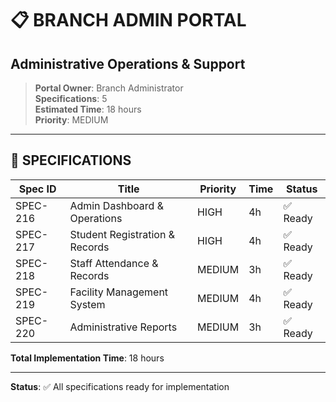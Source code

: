 # 📋 BRANCH ADMIN PORTAL
## Administrative Operations & Support

> **Portal Owner**: Branch Administrator  
> **Specifications**: 5  
> **Estimated Time**: 18 hours  
> **Priority**: MEDIUM

---

## 🎯 SPECIFICATIONS

| Spec ID | Title | Priority | Time | Status |
|---------|-------|----------|------|--------|
| SPEC-216 | Admin Dashboard & Operations | HIGH | 4h | ✅ Ready |
| SPEC-217 | Student Registration & Records | HIGH | 4h | ✅ Ready |
| SPEC-218 | Staff Attendance & Records | MEDIUM | 3h | ✅ Ready |
| SPEC-219 | Facility Management System | MEDIUM | 4h | ✅ Ready |
| SPEC-220 | Administrative Reports | MEDIUM | 3h | ✅ Ready |

**Total Implementation Time**: 18 hours

---

**Status**: ✅ All specifications ready for implementation
